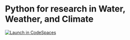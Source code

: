 # Python for research in Water, Weather, and Climate


[![Launch in CodeSpaces](https://img.shields.io/badge/CodeSpaces-Launch-green)](https://github.com/codespaces/new?hide_repo_select=true&ref=main&repo=565319270)
